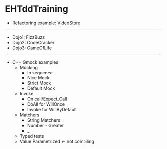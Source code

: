 # EHTddTraining

* Refactoring example: VideoStore

-----

* Dojo1: FizzBuzz
* Dojo2: CodeCracker
* Dojo3: GameOfLife

-----

* C++ Gmock examples
     * Mocking 
       * In sequence
       * Nice Mock
       * Strict Mock
       * Default Mock
     * Invoke
       * On call/Expect_Call
       * DoAll for WillOnce
       * Invoke for WillByDefault
     * Matchers
       * String Matchers
       * Number - Greater
       * _
     * Typed tests
     * Value Parametrized <- not compiling

